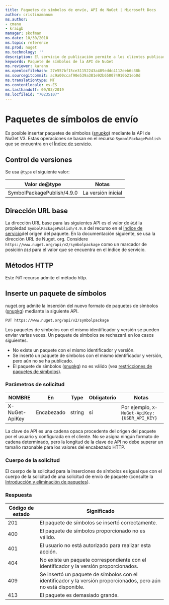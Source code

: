 ```yaml
---
title: Paquetes de símbolos de envío, API de NuGet | Microsoft Docs
author: cristinamanum
ms.author:
- cmanu
- kraigb
manager: skofman
ms.date: 10/30/2018
ms.topic: reference
ms.prod: nuget
ms.technology: ''
description: El servicio de publicación permite a los clientes publicar paquetes de símbolos nuevos.
keywords: Paquete de símbolos de la API de NuGet
ms.reviewer: karann
ms.openlocfilehash: 27e557bf15ce31152243a409eddc4112eeb6c38b
ms.sourcegitcommit: ac9a00ccaf90e539a381e92b650074910b21eb0d
ms.translationtype: MT
ms.contentlocale: es-ES
ms.lasthandoff: 09/03/2019
ms.locfileid: "70235107"
---
```

# <a name="push-symbol-packages"></a>Paquetes de símbolos de envío

Es posible insertar paquetes de símbolos ([snupkg](../create-packages/Symbol-Packages-snupkg.md)) mediante la API de NuGet V3.
Estas operaciones se basan en el recurso `SymbolPackagePublish` que se encuentra en el [Índice de servicio](service-index.md).

## <a name="versioning"></a>Control de versiones

Se usa `@type` el siguiente valor:

Valor de@type                 | Notas
--------------------        | -----
SymbolPackagePublish/4.9.0  | La versión inicial

## <a name="base-url"></a>Dirección URL base

La dirección URL base para las siguientes API es el valor de `@id` la propiedad `SymbolPackagePublish/4.9.0` del recurso en el [Índice de servicio](service-index.md)del origen del paquete. En la documentación siguiente, se usa la dirección URL de Nuget. org. Considere `https://www.nuget.org/api/v2/symbolpackage` como un marcador de posición `@id` para el valor que se encuentra en el índice de servicio.

## <a name="http-methods"></a>Métodos HTTP

Este `PUT` recurso admite el método http. 

## <a name="push-a-symbol-package"></a>Inserte un paquete de símbolos

nuget.org admite la inserción del nuevo formato de paquetes de símbolos ([snupkg](../create-packages/Symbol-Packages-snupkg.md)) mediante la siguiente API. 

    PUT https://www.nuget.org/api/v2/symbolpackage

Los paquetes de símbolos con el mismo identificador y versión se pueden enviar varias veces. Un paquete de símbolos se rechazará en los casos siguientes.
- No existe un paquete con el mismo identificador y versión.
- Se insertó un paquete de símbolos con el mismo identificador y versión, pero aún no se ha publicado.
- El paquete de símbolos ([snupkg](../create-packages/Symbol-Packages-snupkg.md)) no es válido (vea [restricciones de paquetes de símbolos](../create-packages/Symbol-Packages-snupkg.md)).

### <a name="request-parameters"></a>Parámetros de solicitud

NOMBRE           | En     | Type   | Obligatorio | Notas
-------------- | ------ | ------ | -------- | -----
X-NuGet-ApiKey | Encabezado | string | sí      | Por ejemplo, `X-NuGet-ApiKey: {USER_API_KEY}`

La clave de API es una cadena opaca procedente del origen del paquete por el usuario y configurada en el cliente. No se asigna ningún formato de cadena determinado, pero la longitud de la clave de API no debe superar un tamaño razonable para los valores del encabezado HTTP.

### <a name="request-body"></a>Cuerpo de la solicitud

El cuerpo de la solicitud para la inserciones de símbolos es igual que con el cuerpo de la solicitud de una solicitud de envío de paquete (consulte la [Introducción y eliminación de paquetes](package-publish-resource.md)). 

### <a name="response"></a>Respuesta

Código de estado | Significado
----------- | -------
201         | El paquete de símbolos se insertó correctamente.
400         | El paquete de símbolos proporcionado no es válido.
401         | El usuario no está autorizado para realizar esta acción.
404         | No existe un paquete correspondiente con el identificador y la versión proporcionados.
409         | Se insertó un paquete de símbolos con el identificador y la versión proporcionados, pero aún no está disponible.
413         | El paquete es demasiado grande.

